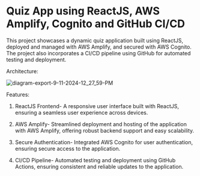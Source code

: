 # Quiz App using ReactJS, AWS Amplify, Cognito and GitHub CI/CD

This project showcases a dynamic quiz application built using ReactJS, deployed and managed with AWS Amplify, and secured with AWS Cognito. The project also incorporates a CI/CD pipeline using GitHub for automated testing and deployment.

Architecture:


![diagram-export-9-11-2024-12_27_59-PM](https://github.com/user-attachments/assets/e62c03cb-6a52-48d7-adf9-5e526bab9775)

Features:

1. ReactJS Frontend- A responsive user interface built with ReactJS, ensuring a seamless user experience across devices.

2. AWS Amplify- Streamlined deployment and hosting of the application with AWS Amplify, offering robust backend support and easy scalability.

3. Secure Authentication- Integrated AWS Cognito for user authentication, ensuring secure access to the application.

4. CI/CD Pipeline- Automated testing and deployment using GitHub Actions, ensuring consistent and reliable updates to the application.
